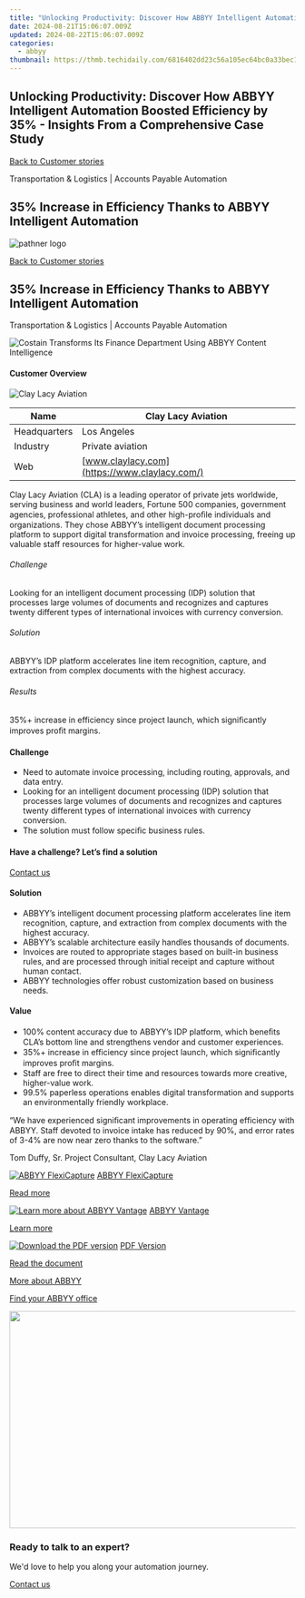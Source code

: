 ```yaml
---
title: "Unlocking Productivity: Discover How ABBYY Intelligent Automation Boosted Efficiency by 35%% - Insights From a Comprehensive Case Study"
date: 2024-08-21T15:06:07.009Z
updated: 2024-08-22T15:06:07.009Z
categories:
  - abbyy
thumbnail: https://thmb.techidaily.com/6816402dd23c56a105ec64bc0a33bec17942a9ec34c261fc2115b1bb0464ace8.jpg
---
```


## Unlocking Productivity: Discover How ABBYY Intelligent Automation Boosted Efficiency by 35% - Insights From a Comprehensive Case Study

[Back to Customer stories](https://tools.techidaily.com/abbyy/products/)

Transportation & Logistics | Accounts Payable Automation

## 35% Increase in Efficiency Thanks to ABBYY Intelligent Automation

![pathner logo](https://content.abbyy.com/-/media/project/abbyy/abbyy/logos-white/en/134499.png?h=40&iar=0&w=120)

[Back to Customer stories](https://tools.techidaily.com/abbyy/products/)

## 35% Increase in Efficiency Thanks to ABBYY Intelligent Automation

Transportation & Logistics | Accounts Payable Automation 

![Costain Transforms Its Finance Department Using ABBYY Content Intelligence](https://static1.abbyy.com/abbyycommedia/37640/clay-lacy-aviation-case-study-intelligent-document-processing-en_tn_556x303.jpg) 

#### Customer Overview

![Clay Lacy Aviation](https://static4.abbyy.com/abbyycommedia/29983/clay-lacy-logo-210x34.jpg) 

| Name         | Clay Lacy Aviation                            |
| ------------ | --------------------------------------------- |
| Headquarters | Los Angeles                                   |
| Industry     | Private aviation                              |
| Web          | [www.claylacy.com](https://www.claylacy.com/) |

Clay Lacy Aviation (CLA) is a leading operator of private jets worldwide, serving business and world leaders, Fortune 500 companies, government agencies, professional athletes, and other high-proﬁle individuals and organizations. They chose ABBYY’s intelligent document processing platform to support digital transformation and invoice processing, freeing up valuable staff resources for higher-value work.

###### Challenge

Looking for an intelligent document processing (IDP) solution that processes large volumes of documents and recognizes and captures twenty different types of international invoices with currency conversion.

###### Solution

ABBYY’s IDP platform accelerates line item recognition, capture, and extraction from complex documents with the highest accuracy.

###### Results

35%+ increase in efficiency since project launch, which signiﬁcantly improves proﬁt margins.

#### Challenge

* Need to automate invoice processing, including routing, approvals, and data entry.
* Looking for an intelligent document processing (IDP) solution that processes large volumes of documents and recognizes and captures twenty different types of international invoices with currency conversion.
* The solution must follow speciﬁc business rules.

#### Have a challenge? Let’s find a solution  

[Contact us](https://tools.techidaily.com/abbyy/products/) 

#### Solution

* ABBYY’s intelligent document processing platform accelerates line item recognition, capture, and extraction from complex documents with the highest accuracy.
* ABBYY’s scalable architecture easily handles thousands of documents.
* Invoices are routed to appropriate stages based on built-in business rules, and are processed through initial receipt and capture without human contact.
* ABBYY technologies offer robust customization based on business needs.

#### Value

* 100% content accuracy due to ABBYY’s IDP platform, which beneﬁts CLA’s bottom line and strengthens vendor and customer experiences.
* 35%+ increase in efficiency since project launch, which signiﬁcantly improves proﬁt margins.
* Staff are free to direct their time and resources towards more creative, higher-value work.
* 99.5% paperless operations enables digital transformation and supports an environmentally friendly workplace.

 “We have experienced signiﬁcant improvements in operating efficiency with ABBYY. Staff devoted to invoice intake has reduced by 90%, and error rates of 3-4% are now near zero thanks to the software.”

 Tom Duffy, Sr. Project Consultant, Clay Lacy Aviation

[![ABBYY FlexiCapture](https://static2.abbyy.com/abbyycommedia/21380/4-flexicapture.jpg)](https://tools.techidaily.com/abbyy/products/) [ABBYY FlexiCapture](https://tools.techidaily.com/abbyy/products/) 

[Read more](https://tools.techidaily.com/abbyy/products/) 

[![Learn more about ABBYY Vantage](https://static2.abbyy.com/abbyycommedia/24337/mailroom_automation_360x162.jpg)](https://tools.techidaily.com/abbyy/products/) [ABBYY Vantage](https://tools.techidaily.com/abbyy/products/) 

[Learn more](https://tools.techidaily.com/abbyy/products/) 

[![Download the PDF version](https://static1.abbyy.com/abbyycommedia/37645/clay-lacy-aviation-case-study-intelligent-document-processing-en_tn_360x162.jpg)](https://static5.abbyy.com/abbyycommedia/37585/clay-lacy-aviation-case-study-intelligent-document-processing-en.pdf "PDF Version") [PDF Version](https://static5.abbyy.com/abbyycommedia/37585/clay-lacy-aviation-case-study-intelligent-document-processing-en.pdf "PDF Version") 

[Read the document](https://static5.abbyy.com/abbyycommedia/37585/clay-lacy-aviation-case-study-intelligent-document-processing-en.pdf "PDF Version") 

[More about ABBYY](https://tools.techidaily.com/abbyy/products/) 

[Find your ABBYY office](https://tools.techidaily.com/abbyy/products/) 

<!-- affiliate ads begin -->
<a href="https://ship7com.pxf.io/c/5597632/1509856/17634" target="_top" id="1509856"><img src="//a.impactradius-go.com/display-ad/17634-1509856" border="0" alt="" width="730" height="383"/></a>
<!-- affiliate ads end -->
### Ready to talk to an expert?

We'd love to help you along your automation journey.

[Contact us](https://tools.techidaily.com/abbyy/products/)

<ins class="adsbygoogle"
     style="display:block"
     data-ad-format="autorelaxed"
     data-ad-client="ca-pub-7571918770474297"
     data-ad-slot="1223367746"></ins>



<ins class="adsbygoogle"
     style="display:block"
     data-ad-client="ca-pub-7571918770474297"
     data-ad-slot="8358498916"
     data-ad-format="auto"
     data-full-width-responsive="true"></ins>
